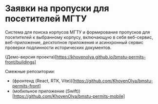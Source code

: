 # Заявки на пропуски для посетителей МГТУ
Система для поиска корпусов МГТУ и формирование пропусков для посетителей к выбранному корпусу, включающую в себя веб-сервис, веб-приложение, десктопное приложения и асинхронный сервис проверки подлинности исторических документов.

(Демо-версия проекта)[https://khovenolya.github.io/bmstu-permits-front/buildings]

Смежные репозитории: 
- (фронтенд (React, RTK, Vite))[https://github.com/KhovenOlya/bmstu-permits-front]
- (мобильное приложение (Swift))[https://github.com/KhovenOlya/bmstu-permits-mobile]

